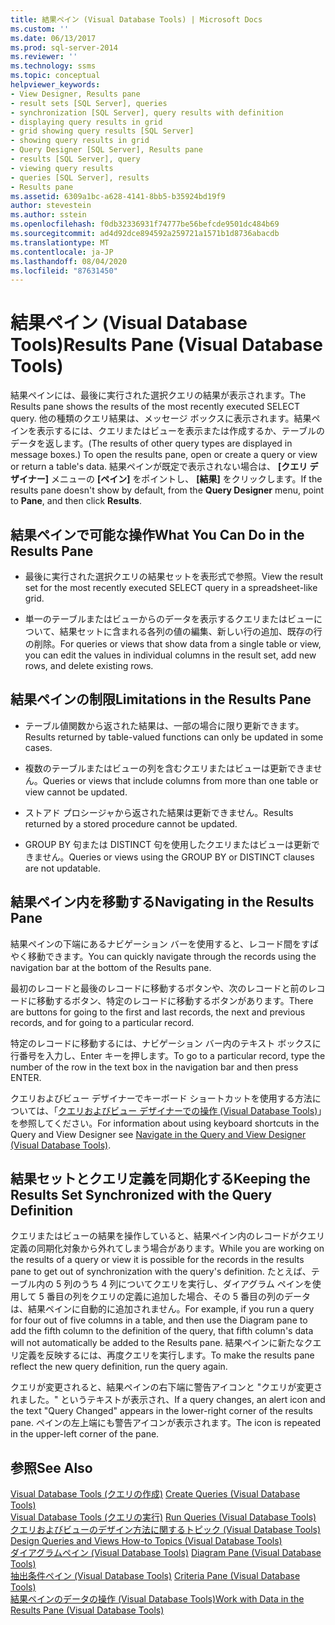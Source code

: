 ```yaml
---
title: 結果ペイン (Visual Database Tools) | Microsoft Docs
ms.custom: ''
ms.date: 06/13/2017
ms.prod: sql-server-2014
ms.reviewer: ''
ms.technology: ssms
ms.topic: conceptual
helpviewer_keywords:
- View Designer, Results pane
- result sets [SQL Server], queries
- synchronization [SQL Server], query results with definition
- displaying query results in grid
- grid showing query results [SQL Server]
- showing query results in grid
- Query Designer [SQL Server], Results pane
- results [SQL Server], query
- viewing query results
- queries [SQL Server], results
- Results pane
ms.assetid: 6309a1bc-a628-4141-8bb5-b35924bd19f9
author: stevestein
ms.author: sstein
ms.openlocfilehash: f0db32336931f74777be56befcde9501dc484b69
ms.sourcegitcommit: ad4d92dce894592a259721a1571b1d8736abacdb
ms.translationtype: MT
ms.contentlocale: ja-JP
ms.lasthandoff: 08/04/2020
ms.locfileid: "87631450"
---
```

# <a name="results-pane-visual-database-tools"></a><span data-ttu-id="3bd17-102">結果ペイン (Visual Database Tools)</span><span class="sxs-lookup"><span data-stu-id="3bd17-102">Results Pane (Visual Database Tools)</span></span>
  <span data-ttu-id="3bd17-103">結果ペインには、最後に実行された選択クエリの結果が表示されます。</span><span class="sxs-lookup"><span data-stu-id="3bd17-103">The Results pane shows the results of the most recently executed SELECT query.</span></span> <span data-ttu-id="3bd17-104">他の種類のクエリ結果は、メッセージ ボックスに表示されます。結果ペインを表示するには、クエリまたはビューを表示または作成するか、テーブルのデータを返します。</span><span class="sxs-lookup"><span data-stu-id="3bd17-104">(The results of other query types are displayed in message boxes.) To open the results pane, open or create a query or view or return a table's data.</span></span> <span data-ttu-id="3bd17-105">結果ペインが既定で表示されない場合は、 **[クエリ デザイナー]** メニューの **[ペイン]** をポイントし、 **[結果]** をクリックします。</span><span class="sxs-lookup"><span data-stu-id="3bd17-105">If the results pane doesn't show by default, from the **Query Designer** menu, point to **Pane**, and then click **Results**.</span></span>  
  
## <a name="what-you-can-do-in-the-results-pane"></a><span data-ttu-id="3bd17-106">結果ペインで可能な操作</span><span class="sxs-lookup"><span data-stu-id="3bd17-106">What You Can Do in the Results Pane</span></span>  
  
-   <span data-ttu-id="3bd17-107">最後に実行された選択クエリの結果セットを表形式で参照。</span><span class="sxs-lookup"><span data-stu-id="3bd17-107">View the result set for the most recently executed SELECT query in a spreadsheet-like grid.</span></span>  
  
-   <span data-ttu-id="3bd17-108">単一のテーブルまたはビューからのデータを表示するクエリまたはビューについて、結果セットに含まれる各列の値の編集、新しい行の追加、既存の行の削除。</span><span class="sxs-lookup"><span data-stu-id="3bd17-108">For queries or views that show data from a single table or view, you can edit the values in individual columns in the result set, add new rows, and delete existing rows.</span></span>  
  
## <a name="limitations-in-the-results-pane"></a><span data-ttu-id="3bd17-109">結果ペインの制限</span><span class="sxs-lookup"><span data-stu-id="3bd17-109">Limitations in the Results Pane</span></span>  
  
-   <span data-ttu-id="3bd17-110">テーブル値関数から返された結果は、一部の場合に限り更新できます。</span><span class="sxs-lookup"><span data-stu-id="3bd17-110">Results returned by table-valued functions can only be updated in some cases.</span></span>  
  
-   <span data-ttu-id="3bd17-111">複数のテーブルまたはビューの列を含むクエリまたはビューは更新できません。</span><span class="sxs-lookup"><span data-stu-id="3bd17-111">Queries or views that include columns from more than one table or view cannot be updated.</span></span>  
  
-   <span data-ttu-id="3bd17-112">ストアド プロシージャから返された結果は更新できません。</span><span class="sxs-lookup"><span data-stu-id="3bd17-112">Results returned by a stored procedure cannot be updated.</span></span>  
  
-   <span data-ttu-id="3bd17-113">GROUP BY 句または DISTINCT 句を使用したクエリまたはビューは更新できません。</span><span class="sxs-lookup"><span data-stu-id="3bd17-113">Queries or views using the GROUP BY or DISTINCT clauses are not updatable.</span></span>  
  
## <a name="navigating-in-the-results-pane"></a><span data-ttu-id="3bd17-114">結果ペイン内を移動する</span><span class="sxs-lookup"><span data-stu-id="3bd17-114">Navigating in the Results Pane</span></span>  
 <span data-ttu-id="3bd17-115">結果ペインの下端にあるナビゲーション バーを使用すると、レコード間をすばやく移動できます。</span><span class="sxs-lookup"><span data-stu-id="3bd17-115">You can quickly navigate through the records using the navigation bar at the bottom of the Results pane.</span></span>  
  
 <span data-ttu-id="3bd17-116">最初のレコードと最後のレコードに移動するボタンや、次のレコードと前のレコードに移動するボタン、特定のレコードに移動するボタンがあります。</span><span class="sxs-lookup"><span data-stu-id="3bd17-116">There are buttons for going to the first and last records, the next and previous records, and for going to a particular record.</span></span>  
  
 <span data-ttu-id="3bd17-117">特定のレコードに移動するには、ナビゲーション バー内のテキスト ボックスに行番号を入力し、Enter キーを押します。</span><span class="sxs-lookup"><span data-stu-id="3bd17-117">To go to a particular record, type the number of the row in the text box in the navigation bar and then press ENTER.</span></span>  
  
 <span data-ttu-id="3bd17-118">クエリおよびビュー デザイナーでキーボード ショートカットを使用する方法については、「[クエリおよびビュー デザイナーでの操作 (Visual Database Tools)](visual-database-tools.md)」を参照してください。</span><span class="sxs-lookup"><span data-stu-id="3bd17-118">For information about using keyboard shortcuts in the Query and View Designer see [Navigate in the Query and View Designer &#40;Visual Database Tools&#41;](visual-database-tools.md).</span></span>  
  
## <a name="keeping-the-results-set-synchronized-with-the-query-definition"></a><span data-ttu-id="3bd17-119">結果セットとクエリ定義を同期化する</span><span class="sxs-lookup"><span data-stu-id="3bd17-119">Keeping the Results Set Synchronized with the Query Definition</span></span>  
 <span data-ttu-id="3bd17-120">クエリまたはビューの結果を操作していると、結果ペイン内のレコードがクエリ定義の同期化対象から外れてしまう場合があります。</span><span class="sxs-lookup"><span data-stu-id="3bd17-120">While you are working on the results of a query or view it is possible for the records in the results pane to get out of synchronization with the query's definition.</span></span> <span data-ttu-id="3bd17-121">たとえば、テーブル内の 5 列のうち 4 列についてクエリを実行し、ダイアグラム ペインを使用して 5 番目の列をクエリの定義に追加した場合、その 5 番目の列のデータは、結果ペインに自動的に追加されません。</span><span class="sxs-lookup"><span data-stu-id="3bd17-121">For example, if you run a query for four out of five columns in a table, and then use the Diagram pane to add the fifth column to the definition of the query, that fifth column's data will not automatically be added to the Results pane.</span></span> <span data-ttu-id="3bd17-122">結果ペインに新たなクエリ定義を反映するには、再度クエリを実行します。</span><span class="sxs-lookup"><span data-stu-id="3bd17-122">To make the results pane reflect the new query definition, run the query again.</span></span>  
  
 <span data-ttu-id="3bd17-123">クエリが変更されると、結果ペインの右下端に警告アイコンと "クエリが変更されました。" というテキストが表示され、</span><span class="sxs-lookup"><span data-stu-id="3bd17-123">If a query changes, an alert icon and the text "Query Changed" appears in the lower-right corner of the results pane.</span></span> <span data-ttu-id="3bd17-124">ペインの左上端にも警告アイコンが表示されます。</span><span class="sxs-lookup"><span data-stu-id="3bd17-124">The icon is repeated in the upper-left corner of the pane.</span></span>  
  
## <a name="see-also"></a><span data-ttu-id="3bd17-125">参照</span><span class="sxs-lookup"><span data-stu-id="3bd17-125">See Also</span></span>  
 <span data-ttu-id="3bd17-126">[Visual Database Tools &#40;クエリの作成&#41;](create-queries-visual-database-tools.md) </span><span class="sxs-lookup"><span data-stu-id="3bd17-126">[Create Queries &#40;Visual Database Tools&#41;](create-queries-visual-database-tools.md) </span></span>  
 <span data-ttu-id="3bd17-127">[Visual Database Tools &#40;クエリの実行&#41;](run-queries-visual-database-tools.md) </span><span class="sxs-lookup"><span data-stu-id="3bd17-127">[Run Queries &#40;Visual Database Tools&#41;](run-queries-visual-database-tools.md) </span></span>  
 <span data-ttu-id="3bd17-128">[クエリおよびビューのデザイン方法に関するトピック &#40;Visual Database Tools&#41;](design-queries-and-views-how-to-topics-visual-database-tools.md) </span><span class="sxs-lookup"><span data-stu-id="3bd17-128">[Design Queries and Views How-to Topics &#40;Visual Database Tools&#41;](design-queries-and-views-how-to-topics-visual-database-tools.md) </span></span>  
 <span data-ttu-id="3bd17-129">[ダイアグラムペイン &#40;Visual Database Tools&#41;](diagram-pane-visual-database-tools.md) </span><span class="sxs-lookup"><span data-stu-id="3bd17-129">[Diagram Pane &#40;Visual Database Tools&#41;](diagram-pane-visual-database-tools.md) </span></span>  
 <span data-ttu-id="3bd17-130">[抽出条件ペイン &#40;Visual Database Tools&#41;](criteria-pane-visual-database-tools.md) </span><span class="sxs-lookup"><span data-stu-id="3bd17-130">[Criteria Pane &#40;Visual Database Tools&#41;](criteria-pane-visual-database-tools.md) </span></span>  
 [<span data-ttu-id="3bd17-131">結果ペインのデータの操作 (Visual Database Tools)</span><span class="sxs-lookup"><span data-stu-id="3bd17-131">Work with Data in the Results Pane &#40;Visual Database Tools&#41;</span></span>](results-pane-visual-database-tools.md)  
  
  
